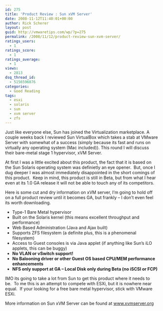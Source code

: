 ```yaml
---
id: 275
title: 'Product Review : Sun xVM Server'
date: 2008-11-12T11:40:01+00:00
author: Rick Scherer
layout: post
guid: http://vmwaretips.com/wp/?p=275
permalink: /2008/11/12/product-review-sun-xvm-server/
ratings_users:
  - 1
ratings_score:
  - 1
ratings_average:
  - 1
views:
  - 2813
dsq_thread_id:
  - 5156596876
categories:
  - Good Reading
tags:
  - esxi
  - solaris
  - sun
  - xvm server
  - zfs
---
```

Just like everyone else, Sun has joined the Virtualization marketplace. A couple weeks back I reviewed Sun VirtualBox which takes a stab at VMware Server with somewhat of a success (simply because its fast and runs on virtually any operating system (Mac included)). This round I will discuss their bare-metal stage 1 hypervisor, xVM Server.

<!--more-->

At first I was a little excited about this product, the fact that it is based on the Sun Solaris operating system was definietly an eye opener.  But, once I dug deeper I was almost immediately disappointed in the short comings of this product.  Keep in mind, this product is still in Beta, but from what I hear even at its 1.0 GA release it will not be able to touch any of its competitors.

Here is some cut and dry information on xVM server, I&#8217;m going to hold off on a full product review until it becomes GA, but frankly &#8211; I don&#8217;t even feel its worth downloading.

  * Type-1 Bare Metal hypervisor
  * Built on the Solaris kernel (this means excellent throughput and performance)
  * Web Based Administration (Java and Ajax built)
  * Supports ZFS filesystem (a definite plus, this is a phenomenal filesystem)
  * Access to Guest consoles is via Java applet (if anything like Sun&#8217;s iLO applets, this can be buggy)
  * **No VLAN or vSwitch support!**
  * **No Balooning driver or other Guest OS based CPU/MEM performance enhancements**
  * **NFS only support at GA &#8211; Local Disk only during Beta (no iSCSI or FCP)**

IMO its going to take a lot from Sun to get this product where it needs to be.  To me this is an attempt to compete with ESXi, but it is nowhere near equal.  If your looking for a free bare metal hypervisor, stick with VMware ESXi.

More information on Sun xVM Server can be found at <a href="www.xvmserver.org" target="_blank">www.xvmserver.org</a>